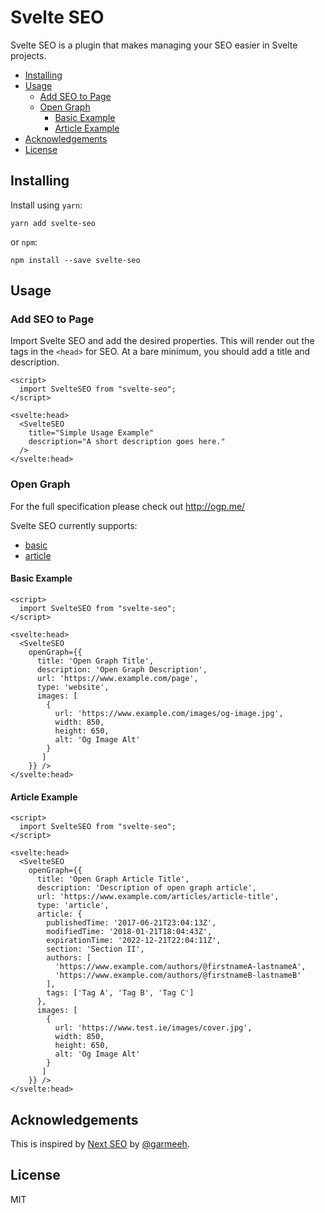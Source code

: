 # Svelte SEO

Svelte SEO is a plugin that makes managing your SEO easier in Svelte projects.

<!-- START doctoc generated TOC please keep comment here to allow auto update -->
<!-- DON'T EDIT THIS SECTION, INSTEAD RE-RUN doctoc TO UPDATE -->

- [Installing](#installing)
- [Usage](#usage)
  - [Add SEO to Page](#add-seo-to-page)
  - [Open Graph](#open-graph)
    - [Basic Example](#basic-example)
    - [Article Example](#article-example)
- [Acknowledgements](#acknowledgements)
- [License](#license)

<!-- END doctoc generated TOC please keep comment here to allow auto update -->

## Installing

Install using `yarn`:

`yarn add svelte-seo`

or `npm`:

`npm install --save svelte-seo`

## Usage

### Add SEO to Page

Import Svelte SEO and add the desired properties. This will render out the tags in the `<head>` for SEO. At a bare minimum, you should add a title and description.

```svelte
<script>
  import SvelteSEO from "svelte-seo";
</script>

<svelte:head>
  <SvelteSEO
    title="Simple Usage Example"
    description="A short description goes here."
  />
</svelte:head>
```

### Open Graph

For the full specification please check out http://ogp.me/

Svelte SEO currently supports:

- [basic](#basic-example)
- [article](#article-example)

#### Basic Example

```svelte
<script>
  import SvelteSEO from "svelte-seo";
</script>

<svelte:head>
  <SvelteSEO
    openGraph={{
      title: 'Open Graph Title',
      description: 'Open Graph Description',
      url: 'https://www.example.com/page',
      type: 'website',
      images: [
        {
          url: 'https://www.example.com/images/og-image.jpg',
          width: 850,
          height: 650,
          alt: 'Og Image Alt'
        }
       ]
    }} />
</svelte:head>
```

#### Article Example

```svelte
<script>
  import SvelteSEO from "svelte-seo";
</script>

<svelte:head>
  <SvelteSEO
    openGraph={{
      title: 'Open Graph Article Title',
      description: 'Description of open graph article',
      url: 'https://www.example.com/articles/article-title',
      type: 'article',
      article: {
        publishedTime: '2017-06-21T23:04:13Z',
        modifiedTime: '2018-01-21T18:04:43Z',
        expirationTime: '2022-12-21T22:04:11Z',
        section: 'Section II',
        authors: [
          'https://www.example.com/authors/@firstnameA-lastnameA',
          'https://www.example.com/authors/@firstnameB-lastnameB'
        ],
        tags: ['Tag A', 'Tag B', 'Tag C']
      },
      images: [
        {
          url: 'https://www.test.ie/images/cover.jpg',
          width: 850,
          height: 650,
          alt: 'Og Image Alt'
        }
       ]
    }} />
</svelte:head>
```

## Acknowledgements

This is inspired by [Next SEO](https://github.com/garmeeh/next-seo) by [@garmeeh](https://github.com/garmeeh).

## License

MIT
